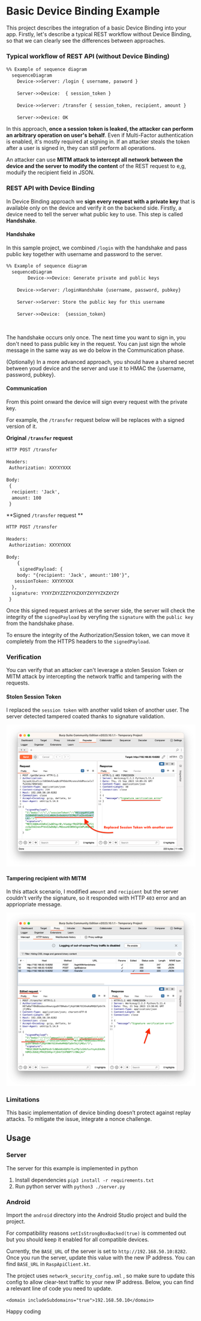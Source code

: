 

# Basic Device Binding Example

This project describes the integration of a basic Device Binding into your app. Firstly, let's describe a typical REST workflow without Device Binding, so that we can clearly see the differences between approaches.



### Typical workflow of REST API (without Device Binding)

```mermaid
%% Example of sequence diagram
  sequenceDiagram
    Device->>Server: /login { username, pasword }

    Server->>Device:  { session_token }

    Device->>Server: /transfer { session_token, recipient, amount }

    Server->>Device: OK

```



In this approach, **once a session token is leaked, the attacker can perform an arbitrary operation on user's behalf**. Even if Multi-Factor authentication is enabled, it's mostly required at signing in. If an attacker steals the token after a user is signed in, they can still perform all operations.

An attacker can use **MITM attack to intercept all network between the device and the server to modify the content** of the REST request to e,g, moduify the recipient field in JSON.



### REST API with Device Binding

In Device Binding approach we **sign every request with a private key** that is available only on the device and verify it on the backend side. Firstly, a device need to tell the server what public key to use. This step is called **Handshake**. 



#### Handshake

In this sample project, we combined `/login` with the handshake and pass public key together with username and password to the server.



```mermaid
%% Example of sequence diagram
  sequenceDiagram
        Device->>Device: Generate private and public keys
  
    Device->>Server: /loginHandshake {username, password, pubkey}

    Server->>Server: Store the public key for this username
 
    Server->>Device:  {session_token}



```



The handshake occurs only once. The next time you want to sign in, you don't need to pass public key in the request. You can just sign the whole message in the same way as we do below in the Communication phase.

(Optionally) In a more advanced approach, you should have a shared secret between youd device and the server and use it to HMAC the {username, password, pubkey}.



#### Communication

From this point onward the device will sign every request with the private key. 

For example, the `/transfer` request below will be replaces with a signed version of it.



**Original `/transfer` request**

```
HTTP POST /transfer

Headers:
 Authorization: XXYXYXXX

Body:
 {
  recipient: 'Jack',
  amount: 100
 }
```



**Signed `/transfer` request **

```
HTTP POST /transfer

Headers:
 Authorization: XXYXYXXX

Body:
	{
	 signedPayload: {
  	body: "{recipient: 'Jack', amount:'100'}",
   sessionToken: XXYXYXXX
  },
  signature: YYXYZXYZZZYYXZXXYZXYYYZXZXYZY
 }
```



Once this signed request arrives at the server side, the server will check the integrity of the `signedPayload` by veryfing the `signature` with the `public key ` from the handshake phase. 

To ensure the integrity of the Authorization/Session token, we can move it completely from the HTTPS headers to the `signedPayload`.



### Verification

You can verify that an attacker can't leverage a stolen Session Token or MITM attack by intercepting the network traffic and tampering with the requests.



#### Stolen Session Token

I replaced the `session token` with another valid token of another user. The server detected tampered coated thanks to signature validation.

![session_token](./images/session_token.png)



#### Tampering recipient with MITM

In this attack scenario, I modified `amount` and `recipient` but the server couldn't verify the signature, so it responded with HTTP `403` error and an appriopriate message.

![evil_bob](./images/evil_bob.png)

### Limitations

This basic implementation of device binding doesn’t protect against replay attacks. To mitigate the issue, integrate a nonce challenge.



## Usage

### Server

The server for this example is implemented in python

1. Install dependencies `pip3 install -r requirements.txt`
2. Run python server with `python3 ./server.py`



### Android

Import the `android` directory into the Android Studio project and build the project.

For compatibility reasons `setIsStrongBoxBacked(true)` is commented out but you should keep it enabled for all compatible devices.

Currently, the `BASE_URL` of the server is set to `http://192.168.50.10:8282`. Once you run the server, update this value with the new IP address. You can find `BASE_URL` in `RaspApiClient.kt`. 

The project uses `network_security_config.xml` , so make sure to update this config to allow clear-text traffic to your new IP address. Below, you can find a relevant line of code you need to update.

```
<domain includeSubdomains="true">192.168.50.10</domain>
```



Happy coding